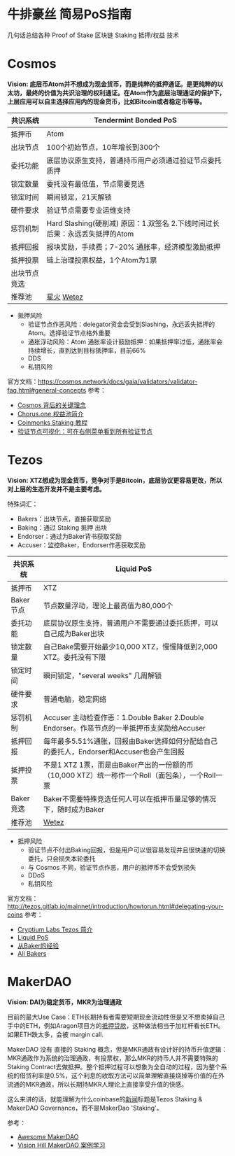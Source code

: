 # 牛排豪丝 简易PoS指南
几句话总结各种 Proof of Stake 区块链 Staking 抵押/权益 技术

# Cosmos
__Vision: 底层币Atom并不想成为现金货币，而是纯粹的抵押通证。是更纯粹的以太坊，最终的价值为共识治理的权利通证。在Atom作为底层治理通证的保护下，上层应用可以自主选择应用内的现金货币，比如Bitcoin或者稳定币等等。__

|共识系统|Tendermint Bonded PoS|
|---|---|
|抵押币|Atom|
|出块节点|100个初始节点，10年增长到300个|
|委托功能|底层协议原生支持，普通持币用户必须通过验证节点委托质押|
|锁定数量|委托没有最低值，节点需要竞选|
|锁定时间|瞬间锁定，21天解锁|
|硬件要求|验证节点需要专业运维支持|
|惩罚机制|Hard Slashing(硬削减) 原因：1.双签名 2.下线时间过长 后果：永远丢失抵押的Atom|
|抵押回报|报块奖励，手续费；7-20% 通胀率，经济模型激励抵押|
|抵押投票|链上治理投票权益，1个Atom为1票|
|出块节点竞选||
|推荐池|[星火](https://cosmos.sparkpool.com/) [Wetez](https://www.wetez.io/mhomepagecn)|

* 抵押风险
  * 验证节点作恶风险：delegator资金会受到Slashing，永远丢失抵押的Atom。选择验证节点格外重要
  * 通胀浮动风险：Atom 通胀率设计鼓励抵押：如果抵押率过低，通胀率会持续增长，直到达到目标抵押率，目前66%
  * DDS
  * 私钥风险
  
官方文档：https://cosmos.network/docs/gaia/validators/validator-faq.html#general-concepts 
参考：
* [Cosmos 背后的关键理念](https://blog.chorus.one/the-key-ideas-behind-the-cosmos-network/)
* [Chorus.one 权益池简介](https://blog.chorus.one/proof-of-stake-contenders-cosmos-network/)
* [Coinmonks Staking 教程](https://medium.com/coinmonks/cosmos-atom-staking-guide-4a4e703c998a)
* [验证节点可视化：可在右侧菜单看到所有验证节点](https://nylira.net/3d)

# Tezos
__Vision: XTZ想成为现金货币，竞争对手是Bitcoin，底层协议更容易更改，所以对上层的生态开发并不是主要考虑。__

特殊词汇：  
* Bakers：出块节点，直接获取奖励
* Baking：通过 Staking 抵押 出块
* Endorser：通过为Baker背书获取奖励
* Accuser：监控Baker，Endorser作恶获取奖励

|共识系统|Liquid PoS|
|---|---|
|抵押币|XTZ|
|Baker节点|节点数量浮动，理论上最高值为80,000个|
|委托功能|底层协议原生支持，普通用户不需要通过委托质押，可以自己成为Baker出块|
|锁定数量|自己Bake需要开始最少10,000 XTZ，慢慢降低到2,000 XTZ。委托没有下限|
|锁定时间|瞬间锁定，"several weeks" 几周解锁|
|硬件要求|普通电脑，稳定网络|
|惩罚机制|Accuser 主动检查作恶：1.Double Baker 2.Double Endorser。作恶节点的一半抵押币支奖励给Accuser|
|抵押回报|每年最多5.51%通胀，回报由Baker选择如何分配给自己的委托人，Endorser和Accuser也会产生回报|
|抵押投票|不是1 XTZ 1票，而是由Baker产出的一份额的币（10,000 XTZ）统一称作一个Roll（面包条），一个Roll一票|
|Baker竞选|Baker不需要特殊竞选任何人可以在抵押币量足够的情况下，随时成为Baker|
|推荐池|[Wetez](https://www.wetez.io/mhomepagecn)|

* 抵押风险
  * 验证节点不付出Baking回报，但是用户可以很容易发现并且很快速的切换委托，只会损失本轮委托
  * 与 Cosmos 不同，验证节点作恶，用户的抵押币不会受到损失
  * DDoS
  * 私钥风险

官方文档：http://tezos.gitlab.io/mainnet/introduction/howtorun.html#delegating-your-coins
参考：
* [Cryptium Labs Tezos 简介](https://medium.com/cryptium/the-hitchhikers-guide-to-tezos-36f112662074)
* [Liquid PoS](https://medium.com/tezos/liquid-proof-of-stake-aec2f7ef1da7)
* [从Baker的经验](https://medium.com/tezos/its-a-baker-s-life-for-me-c214971201e1)
* [All Bakers](https://www.mytezosbaker.com/)

# MakerDAO  
__Vision: DAI为稳定货币，MKR为治理通政__

目前的最大Use Case：ETH长期持有者需要短期现金流动性但是又不想卖掉自己手中的ETH，例如Aragon项目方的[抵押贷款](https://diar.co/ethereum-ico-treasury-balances/)，这种做法相当于加杠杆看长ETH。如果ETH跌太多，会被 margin call.

MakerDAO 没有 直接的 Staking 概念，但是MKR通政有设计好的持币升值逻辑：MKR通政作为系统的治理通政，有投票权，那么MKR的持币人并不需要特殊的Staking Contract去做抵押。整个抵押过程可以想象为全自动的过程，因为整个系统的借贷利率是0.5%，这个利息的收取方法可以简单理解直接烧掉等价值的在外流通的MKR通政，所以长期持MKR人理论上直接享受升值的快感。

这么来讲的话，就能理解为什么coinbase的[新闻](https://blog.coinbase.com/coinbase-custody-launches-staking-support-for-tezos-makerdao-governance-to-follow-68f7bc51bc53)标题是Tezos Staking & MakerDAO Governance，而不是MakerDao 'Staking'。

参考：
* [Awesome MakerDAO](https://github.com/makerdao/awesome-makerdao/blob/master/README.md)
* [Vision Hill MakerDAO 案例学习](https://medium.com/vision-hill-blog/a-makerdao-case-study-47a31d858be5?fbclid=IwAR254XvvWb79O945Luk9ImJfpz8E1qQ0wfyc1LjjZfh3-_a9nPq9y7Dn9OQ)
